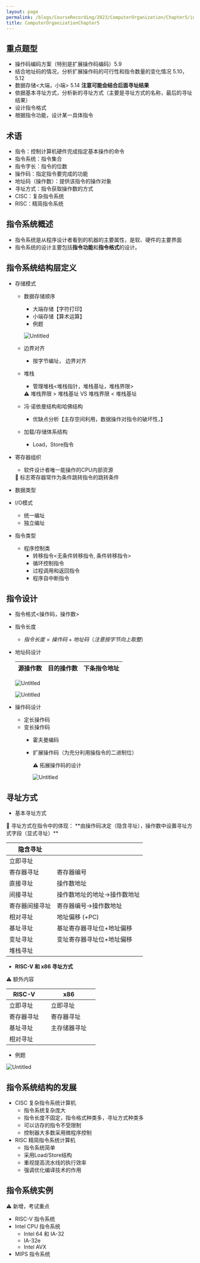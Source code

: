 ```yaml
---
layout: page
permalink: /blogs/CourseRecording/2023/ComputerOrganization/Chapter5/index.html
title: ComputerOrganizationChapter5
---
```


## 重点题型

- 操作码编码方案（特别是扩展操作码编码）5.9
- 结合地址码的情况，分析扩展操作码的可行性和指令数量的变化情况 5.10，5.12
- 数据存储<大端，小端> 5.14 **注意可能会结合后面寻址结果**
- 依据基本寻址方式，分析新的寻址方式（主要是寻址方式的名称，最后的寻址结果）
- 设计指令格式
- 根据指令功能，设计某一具体指令

## 术语

- 指令：控制计算机硬件完成指定基本操作的命令
- 指令系统：指令集合
- 指令字长：指令的位数
- 操作码：指定指令要完成的功能
- 地址码（操作数）：提供该指令的操作对象
- 寻址方式：指令获取操作数的方式
- CISC：复杂指令系统
- RISC：精简指令系统

## 指令系统概述

- 指令系统是从程序设计者看到的机器的主要属性，是软、硬件的主要界面
- 指令系统的设计主要包括**指令功能**和**指令格式**的设计。

## 指令系统结构层定义

- 存储模式
    - 数据存储顺序
        - 大端存储【字符打印】
        - 小端存储【算术运算】
        - 例题
        
        ![Untitled](images\blogs\CoursesRecording\ComputerOrganization\Chapter5\Untitled.png)
        
    - 边界对齐
        - 按字节编址， 边界对齐
    - 堆栈
        - 管理堆栈<堆栈指针，堆栈基址，堆栈界限>
        
        <aside>
        ⚠️ 堆栈界限 > 堆栈基址 VS 堆栈界限 < 堆栈基址
        
        </aside>
        
    - 冯·诺依曼结构和哈佛结构
        - 优缺点分析【主存空间利用，数据操作对指令的破坏性，】
    - 加载/存储体系结构
        - Load，Store指令
- 寄存器组织
    - 软件设计者唯一能操作的CPU内部资源
    
    <aside>
    📢 标志寄存器常作为条件跳转指令的跳转条件
    
    </aside>
    
- 数据类型
- I/O模式
    - 统一编址
    - 独立编址
- 指令类型
    - 程序控制类
        - 转移指令<无条件转移指令, 条件转移指令>
        - 循环控制指令
        - 过程调用和返回指令
        - 程序自中断指令

## 指令设计

- 指令格式<操作码，操作数>
- 指令长度
    - $指令长度 = 操作码+地址码（注意按字节向上取整）$
- 地址码设计
    
    
    | 源操作数  | 目的操作数 | 下条指令地址 |
    | --- | --- | --- |
    
    ![Untitled](images\blogs\CoursesRecording\ComputerOrganization\Chapter5/Untitled%201.png)
    
    ![Untitled](images\blogs\CoursesRecording\ComputerOrganization\Chapter5/Untitled%202.png)
    
- 操作码设计
    - 定长操作码
    - 变长操作码
        - 霍夫曼编码
        - 扩展操作码（为充分利用操指令的二进制位）
            
            <aside>
            ⚠️ 拓展操作码的设计
            
            </aside>
            
            ![Untitled](images\blogs\CoursesRecording\ComputerOrganization\Chapter5/Untitled%203.png)
            

## 寻址方式

- 基本寻址方式

<aside>
📢 寻址方式在指令中的体现：
**由操作码决定（隐含寻址），操作数中设置寻址方式字段（显式寻址）**

</aside>

| 隐含寻址 |  |
| --- | --- |
| 立即寻址 |  |
| 寄存器寻址 | 寄存器编号 |
| 直接寻址 | 操作数地址 |
| 间接寻址 | 操作数地址的地址→操作数地址 |
| 寄存器间接寻址 | 寄存器编号→操作数地址 |
| 相对寻址 | 地址偏移 (+PC) |
| 基址寻址 | 基址寄存器寻址位+地址偏移 |
| 变址寻址 | 变址寄存器寻址位+地址偏移 |
| 堆栈寻址 |  |
- **RISC-V 和 x86 寻址方式**

<aside>
⚠️ 额外内容

</aside>

| RISC-V |  | x86 |  |
| --- | --- | --- | --- |
| 立即寻址 |  | 立即寻址 |  |
| 寄存器寻址 |  | 寄存器寻址 |  |
| 基址寻址 |  | 主存储器寻址 |  |
| 相对寻址 |  |  |  |
- 例题

![Untitled](images\blogs\CoursesRecording\ComputerOrganization\Chapter5/Untitled%204.png)

## 指令系统结构的发展

- CISC 复杂指令系统计算机
    - 指令系统复杂庞大
    - 指令长度不固定，指令格式种类多，寻址方式种类多
    - 可以访存的指令不受限制
    - 控制器大多数采用微程序控制
- RISC 精简指令系统计算机
    - 指令系统简单
    - 采用Load/Store结构
    - 重视提高流水线的执行效率
    - 强调优化编译技术的作用

## 指令系统实例

<aside>
⚠️ 新增，考试重点

</aside>

- RISC-V 指令系统
- Intel CPU 指令系统
    - Intel 64  和 IA-32
    - IA-32e
    - Intel AVX
- MIPS 指令系统